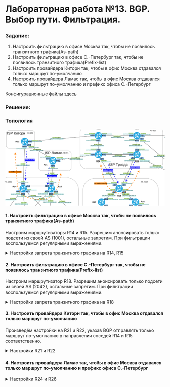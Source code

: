 # Лабораторная работа №13. BGP. Выбор пути. Фильтрация.

### Задание:

1. Настроить фильтрацию в офисе Москва так, чтобы не появилось транзитного трафика(As-path)
2. Настроить фильтрацию в офисе С.-Петербург так, чтобы не появилось транзитного трафика(Prefix-list)
3. Настроить провайдера Киторн так, чтобы в офис Москва отдавался только маршрут по-умолчанию
4. Настроить провайдера Ламас так, чтобы в офис Москва отдавался только маршрут по-умолчанию и префикс офиса С.-Петербург

Конфигурационные файлы [здесь](config/)

### Решение:


### Топология

![network](network.png)

#### 1. Настроить фильтрацию в офисе Москва так, чтобы не появилось транзитного трафика(As-path)

Настроим маршрутизаторы R14 и R15. Разрешим анонсировать только подсети из своей AS (1001), остальные запретим. При фильтрации воспользуемся регулярными выражениями.

<details>
 <summary>Настройки запрета транзитного трафика на R14, R15</summary>

``` bash
##############################
# AS1001 No traffic transit #
##############################

#############
#  R14      #
#############

conf t
router bgp 1001
 address-family ipv4
  neighbor 7.7.7.22 prefix-list NO_TRANSIT out
 exit-address-family
 !
 address-family ipv6
  neighbor 2001:FFCC:1000:1422::22 prefix-list NO_TRANSIT out
 exit-address-family
!
ip prefix-list LAN permit 7.7.7.0/27
ip prefix-list LAN deny 0.0.0.0 ge 32

#############
#  R15      #
#############

conf t
router bgp 1001
 address-family ipv4
  neighbor 2.2.2.15 prefix-list NO_TRANSIT out
 exit-address-family
 !
 address-family ipv6
  neighbor 2001:FFCC:1000:1521::21 prefix-list NO_TRANSIT out
 exit-address-family
!
ip prefix-list LAN permit 2.2.2.0/27
ip prefix-list LAN deny 0.0.0.0 ge 32


```

</details>


#### 2. Настроить фильтрацию в офисе С.-Петербург так, чтобы не появилось транзитного трафика(Prefix-list)

Настроим маршрутизатор R18. Разрешим анонсировать только подсети из своей AS (2042), остальные запретим. При фильтрации воспользуемся регулярными выражениями.

<details>
 <summary>Настройки запрета транзитного трафика на R18</summary>

``` bash

##############################
# AS2042 No traffic transit #
##############################

#############
#  R18      #
#############

conf t
router bgp 2042
 
 !
 address-family ipv4
  neighbor 82.208.114.26 filter-list 100 out
  neighbor 87.250.250.24 filter-list 100 out
 exit-address-family
 !
 address-family ipv6
  neighbor 2001:FFCC:2000:1824::24 filter-list 100 out
  neighbor 2001:FFCC:2000:1826::26 filter-list 100 out
 exit-address-family
!
ip as-path access-list 100 permit ^$
ip as-path access-list 100 deny .*


```

</details>

#### 3. Настроить провайдера Киторн так, чтобы в офис Москва отдавался только маршрут по-умолчанию

Произведём настройки на R21 и R22, указав BGP отправлять только маршрут по-умолчанию в направлении соседей R14 и R15 соответственно.

<details>
 <summary>Настройки R21 и R22</summary>

``` bash
##############################
# Only default-route to MSK  #
##############################

#############
#  R22      #
#############

conf t
router bgp 101
 no auto-summary
 address-family ipv4
  neighbor 7.7.7.14 default-originate
  neighbor 7.7.7.14 prefix-list DEF_ROUTEv4 out
 exit-address-family
 !
 address-family ipv6
  neighbor 2001:FFCC:1000:1422::14 default-originate
  neighbor 2001:FFCC:1000:1422::14 prefix-list DEF_ROUTEv6
 ! 
 exit-address-family
!
ip prefix-list DEF_ROUTEv4 seq 5 permit 0.0.0.0/0
ip prefix-list DEF_ROUTEv6 seq 5 permit ::/0

#############
#  R21      #
#############

router bgp 301
 no auto-summary
 !
 address-family ipv4
  neighbor 2.2.2.15 default-originate
  neighbor 2.2.2.15 prefix-list DEF_ROUTEv4 out
 exit-address-family
 !
 address-family ipv6
  neighbor 2001:FFCC:1000:1521::15 default-originate
  neighbor 2001:FFCC:1000:1521::15 prefix-list DEF_ROUTEv6 out
 exit-address-family
!
ip prefix-list DEF_ROUTEv4 seq 5 permit 0.0.0.0/0
ip prefix-list DEF_ROUTEv6 seq 5 permit ::/0


```

</details>


#### 4. Настроить провайдера Ламас так, чтобы в офис Москва отдавался только маршрут по-умолчанию и префикс офиса С.-Петербург

<details>
 <summary>Настройки R24 и R26</summary>

``` bash
##############################
# Only default-route to SPb  #
##############################

#############
#  R24      #
#############

router bgp 520
 no auto-summary
 !
 address-family ipv4
  neighbor 87.250.250.18 default-originate
  neighbor 87.250.250.18 prefix-list DEF_ROUTEv4 out
 exit-address-family
 !
 address-family ipv6
  neighbor 2001:FFCC:2000:1824::18 default-originate
  neighbor 2001:FFCC:2000:1824::18 prefix-list DEF_ROUTEv6 out
 exit-address-family
!
ip prefix-list DEF_ROUTEv4 seq 5 permit 0.0.0.0/0
ip prefix-list DEF_ROUTEv6 seq 5 permit ::/0

#############
#  R26      #
#############

router bgp 520
 no auto-summary
 !
 address-family ipv4
  neighbor 82.208.114.18 default-originate
  neighbor 82.208.114.18 prefix-list DEF_ROUTEv4 out
 exit-address-family
 !
 address-family ipv6
  neighbor 2001:FFCC:2000:1826::18 default-originate
  neighbor 2001:FFCC:2000:1826::18 prefix-list DEF_ROUTEv6 out
 exit-address-family
!
ip prefix-list DEF_ROUTEv4 seq 5 permit 0.0.0.0/0
ip prefix-list DEF_ROUTEv6 seq 5 permit ::/0


```

</details>
